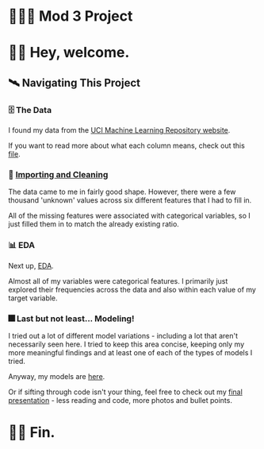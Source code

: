# 👨🏼‍💻 Mod 3 Project

# 👋🏼 Hey, welcome. 


## 🛰️ Navigating This Project 

### 🗄️ The Data

I found my data from the [UCI Machine Learning Repository website](https://archive.ics.uci.edu/ml/datasets/Bank+Marketing). 

If you want to read more about what each column means, check out this [file](column_names.md).

### 🚿 [Importing and Cleaning](1.%20Initial%20Import%20+%20Clean.ipynb)

The data came to me in fairly good shape. However, there were a few thousand 'unknown' values across six different features that I had to fill in.

All of the missing features were associated with categorical variables, so I just filled them in to match the already existing ratio.

### 📊 EDA

Next up, [EDA](2.%20EDA.ipynb).

Almost all of my variables were categorical features. I primarily just explored their frequencies across the data and also within each value of my target variable. 


### 🎆 Last but not least... Modeling!

I tried out a lot of different model variations - including a lot that aren't necessarily seen here. I tried to keep this area concise, keeping only my more meaningful findings and at least one of each of the types of models I tried.

Anyway, my models are [here](3.%20Model%20Iterations.ipynb). 

Or if sifting through code isn't your thing, feel free to check out my [final presentation](Mod%203%20Presentation.pdf) - less reading and code, more photos and bullet points.

# 🙇🏼 Fin.
